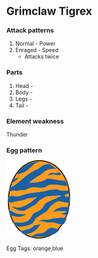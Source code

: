 # Grimclaw Tigrex

### Attack patterns
1. Normal - Power
2. Enraged - Speed
   - Attacks twice

### Parts
1. Head - 
2. Body - 
3. Legs - 
4. Tail - 

### Element weakness
Thunder 

### Egg pattern
![image info](../assets/grimclaw_tigrex.png)

Egg Tags: orange,blue